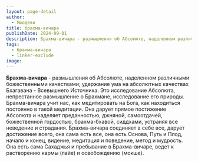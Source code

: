 ```yaml
---
layout: page-detail
author:
  - Яшодеви
title: брахма-вичара
publishDate: 2024-09-01
description: Брахма-вичара - размышления об Абсолюте, наделенном различными божественными качествами; удержание ума на абсолютных качествах Бхагавана - Всевышнего Источника.
tags:
  - брахма-вичара
  - linker-exclude
image: 
---
```

**Брахма-вичара** - размышления об Абсолюте, наделенном различными божественными качествами; удержание ума на абсолютных качествах Бхагавана - Всевышнего Источника.
Это исследование Абсолюта, непрестанное размышление о Брахмане, исследование его природы. Брахма-вичара учит нас, как медитировать на Бога, как находиться постоянно в такой медитации. Она дарует прямое постижение Абсолюта и наделяет преданностью, джняной, самоотдачей, божественной гордостью, брахма-бхавой, сиддхами, устраняя все неведение и страдания. Брахма-вичара соединяет в себе все, дарует достижение всего, она сама есть все, она есть Основа, Путь и Плод, начало и конец, видение, медитация и поведение, метод и мудрость. Она есть сама Сахаджья и пребывание в Брахма-вичаре, ведет к растворению кармы (лайе) и освобождению (мокше).


